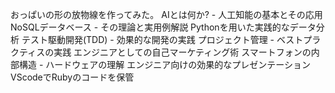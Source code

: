 おっぱいの形の放物線を作ってみた。
AIとは何か? - 人工知能の基本とその応用
NoSQLデータベース - その理論と実用例解説
Pythonを用いた実践的なデータ分析
テスト駆動開発(TDD) - 効果的な開発の実践
プロジェクト管理 - ベストプラクティスの実践
エンジニアとしての自己マーケティング術
スマートフォンの内部構造 - ハードウェアの理解
エンジニア向けの効果的なプレゼンテーション
VScodeでRubyのコードを保管
